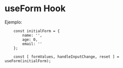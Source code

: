 # useForm Hook

Ejemplo:

```
    const initialForm = {
        name: '',
        age: 0,
        email: ''
    };
    
    const [ formValues, handleInputChange, reset ] = useForm(initialForm);
```